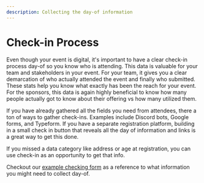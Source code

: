 ```yaml
---
description: Collecting the day-of information
---
```


# Check-in Process

Even though your event is digital, it's important to have a clear check-in process day-of so you know who is attending. This data is valuable for your team and stakeholders in your event. For your team, it gives you a clear demarcation of who actually attended the event and finally who submitted. These stats help you know what exactly has been the reach for your event. For the sponsors, this data is again highly beneficial to know how many people actually got to know about their offering vs how many utilized them. 

If you have already gathered all the fields you need from attendees, there a ton of ways to gather check-ins. Examples include Discord bots, Google forms, and Typeform. If you have a separate registration platform, building in a small check in button that reveals all the day of information and links is a great way to get this done.

If you missed a data category like address or age at registration, you can use check-in as an opportunity to get that info.

Checkout our [example checking form](https://majorleaguehacking.typeform.com/to/HxLpsQjl) as a reference to what information you might need to collect day-of.

